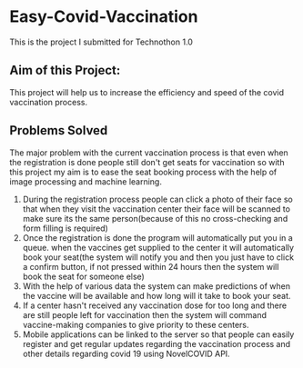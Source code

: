 # Easy-Covid-Vaccination
This is the project I submitted for Technothon 1.0

## **Aim of this Project:**

This project will help us to increase the efficiency and speed of the covid vaccination process.

## **Problems Solved**

The major problem with the current vaccination process is that even when the registration is done people still don't get seats for vaccination so with this project my aim is to ease the seat booking process with the help of image processing and machine learning. 
1. During the registration process people can click a photo of their face so that when they visit the vaccination center their face will be scanned to make sure its the same person(because of this no cross-checking and form filling is required)
2. Once the registration is done the program will automatically put you in a queue. when the vaccines get supplied to the center it will automatically book your seat(the system will notify you and then you just have to click a confirm button, if not pressed within 24 hours then the system will book the seat for someone else)
3. With the help of various data the system can make predictions of when the vaccine will be available and how long will it take to book your seat.
4. If a center hasn't received any vaccination dose for too long and there are still people left for vaccination then the system will command vaccine-making companies to give priority to these centers.
5. Mobile applications can be linked to the server so that people can easily register and get regular updates regarding the vaccination process and other details regarding covid 19 using NovelCOVID API.
